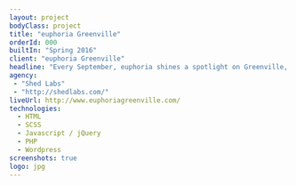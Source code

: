 ```yaml
---
layout: project
bodyClass: project
title: "euphoria Greenville"
orderId: 000
builtIn: "Spring 2016"
client: "euphoria Greenville"
headline: "Every September, euphoria shines a spotlight on Greenville, South Carolina’s thriving Culinary and Arts Communities."
agency:
 - "Shed Labs"
 - "http://shedlabs.com/"
liveUrl: http://www.euphoriagreenville.com/
technologies:
  - HTML
  - SCSS
  - Javascript / jQuery
  - PHP
  - Wordpress
screenshots: true
logo: jpg
---
```

